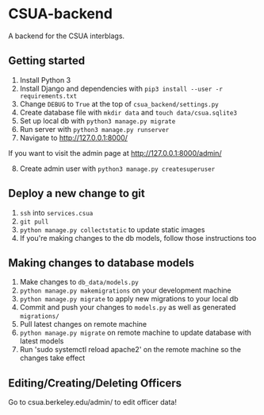 CSUA-backend
============

A backend for the CSUA interblags.

## Getting started

1. Install Python 3
2. Install Django and dependencies with `pip3 install --user -r requirements.txt`
3. Change `DEBUG` to `True` at the top of `csua_backend/settings.py`
4. Create database file with `mkdir data` and `touch data/csua.sqlite3`
5. Set up local db with `python3 manage.py migrate`
6. Run server with `python3 manage.py runserver`
7. Navigate to http://127.0.0.1:8000/

If you want to visit the admin page at http://127.0.0.1:8000/admin/

8. Create admin user with `python3 manage.py createsuperuser`

## Deploy a new change to git

1. `ssh` into `services.csua`
2. `git pull`
3. `python manage.py collectstatic` to update static images
4. If you're making changes to the db models, follow those instructions too

## Making changes to database models

1. Make changes to `db_data/models.py`
2. `python manage.py makemigrations` on your development machine
3. `python manage.py migrate` to apply new migrations to your local db
4. Commit and push your changes to `models.py` as well as generated `migrations/`
5. Pull latest changes on remote machine
6. `python manage.py migrate` on remote machine to update database with latest models
7. Run 'sudo systemctl reload apache2' on the remote machine so the changes take effect

## Editing/Creating/Deleting Officers

Go to csua.berkeley.edu/admin/ to edit officer data!
